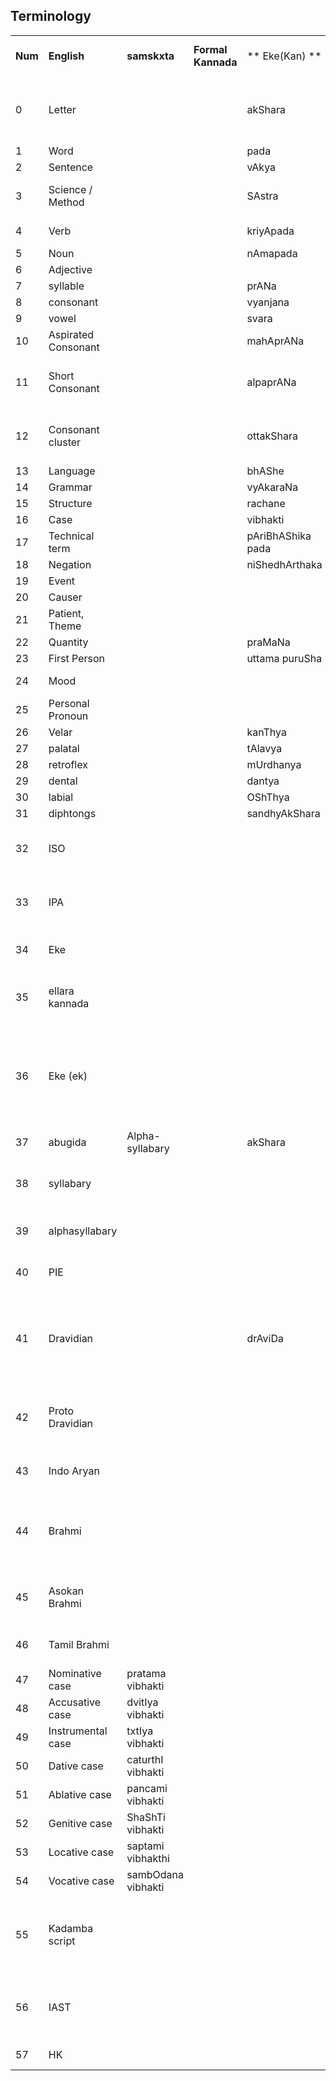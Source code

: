 ## Terminology

|         |               |       |       |       |       |  |    |
|---------|---------------|-------|-------|-------|-------|---|---|
| **Num** | **English** | **samskxta** | **Formal Kannada**  | ** Eke(Kan) ** | ** ellara kannaDa ** | ** Eke(ek)** | Notes |
| 0       | Letter      |   |  | akShara  |  | barige | could mean writing, sometimes akSara is used. |
| 1       | Word        |   | | pada     |     | pada     | |
| 2       | Sentence        |  |    | vAkya     |     | sollu     | Like "saying" |
| 3       | Science / Method |  | | SAstra  |         | arime | ari means to know in kannaDa |
| 4       | Verb        | | | kriyApada |  | esakapada | action word - like throwing |
| 5       | Noun        | | | nAmapada |  | hesarupada | |
| 6       | Adjective   | | |          |  | paricepada | |
| 7       | syllable    | | | prANa    |  | uli | |
| 8       | consonant   | | | vyanjana |  | taDeyuli | |
| 9       | vowel       | | | svara    |  | tereyuli | |
| 10      | Aspirated Consonant | | | mahAprANa | | ottuli | [^52] |
| 11      | Short Consonant     | | | alpaprANa | | kiriduli | Not aspirated, may or may not be voiced [^53] [^54]|
| 12      | Consonant cluster | | | ottakShara | | ottakSara | Also called Compound character [^56] |
| 13 | Language |  | | bhAShe | | nuDi  | | 
| 14 | Grammar | | | vyAkaraNa | | sollarime | |
| 15 | Structure | | | rachane   | | iTTaLa | |
| 16 | Case | | | vibhakti | | | |
| 17 | Technical term | | | pAriBhAShika pada | | arimeya pada | |
| 18 | Negation | | | niShedhArthaka | | allageLeta | |
| 19 | Event | | | | | Aguha | |
| 20 | Causer | | | | | Agisuga  | |
| 21 | Patient, Theme | | | | | Aguga | |
| 22 | Quantity | | | praMaNa| | aLavi | | 
| 23 | First Person | | | uttama puruSha | | ADuga | |
| 24 | Mood | | | | | ADugana niluvu | |
| 25 | Personal Pronoun | | | | | ADupada | | 
| 26 | Velar | | | kanThya | | | [^42] [^16]|
| 27 | palatal | | | tAlavya | | | [^41] [^16] |
| 28 | retroflex | | | mUrdhanya | | | [^40] [^16] |
| 29 | dental | | | dantya | | | [^38] [^16] |
| 30 | labial | | | OShThya | | | [^37] [^16] |
| 31 | diphtongs | | | sandhyAkShara | | | [^49] [^16]|
| 32 | ISO | | | | | | The ISO 15919 standard [^50] |
| 33 | IPA | | | | | | International Phonetic Alphabet [^10]|
| 34 | Eke | | | | | | Eke transliteration scheme, as is.|
| 35 | ellara kannada | | | | | | A linguistic movement created by DNS Bhat [^2] |
| 36 | Eke (ek) | | | | | | Eke transliteration using ellara kannaDa simplifications i.e. drop the h when appropriate |
| 37 | abugida | Alpha-syllabary | | akShara |  | akSara/barige | [^24]|
| 38 | syllabary | | | | | | Scripts that use symbols for syllables [^36]|
| 39 | alphasyllabary | | | | | | Same as abugida or akSara |
| 40 | PIE | | | | | | Proto Indo European [^35] |
| 41 | Dravidian | | | drAviDa | | drAviDa | A term with a lot of baggage, usually indicates a language family [^19] |
| 42 | Proto Dravidian | | | | | | A reconstructed proto language [^20]|
| 43 | Indo Aryan | | | | | | Indo Aryan Languages [^51] |
| 44 | Brahmi | | | | | | The script to which most Indic scripts trace their lineage from [^12]|
| 45 | Asokan Brahmi | | | | | | The variant of brAhmi used in aSokan edicts |
| 46 | Tamil Brahmi | | | | | | The variant of brAhmi used for old tamiZ |
| 47 | Nominative case | pratama vibhakti | | | | | Case 1 |
| 48 | Accusative case | dvitIya vibhakti| | | | | Case 2 |
| 49 | Instrumental case | txtIya vibhakti | | | | | Case 3 |
| 50 | Dative case | caturthI vibhakti | | | | | Case 4 |
| 51 | Ablative case | pancami vibhakti | | | | | Case 5 |
| 52 | Genitive case | ShaShTi vibhakti | | | | | Case 6 |
| 53 | Locative case | saptami vibhakthi | | | | | Case 7 |
| 54 | Vocative case | sambOdana vibhakti | | | | | Case 1a |
| 55 | Kadamba script | | | | | kadamba lipi | The oldest script used to write old kannaDa - a flavor of brAhmi [^22]|
| 56 | IAST | | | | | | International Alphabet for Sanskrit Transliteration [^8]|
| 57 | HK | | | | | | Harvard Kyoto Protocol [^9]|







